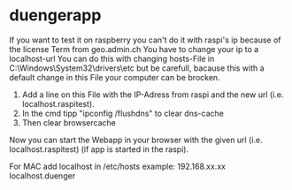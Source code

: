 # duengerapp
If you want to test it on raspberry you can't do it with raspi's ip because of the license Term from geo.admin.ch
You have to change your ip to a localhost-url
You can do this with changing hosts-File in C:\Windows\System32\drivers\etc but be carefull, bacause this with a default change in this File your computer can be brocken.

1. Add a line on this File with the IP-Adress from raspi and the new url (i.e. localhost.raspitest).
2. In the cmd tipp "ipconfig /flushdns" to clear dns-cache
3. Then clear browsercache

Now you can start the Webapp in your browser with the given url (i.e. localhost.raspitest) (if app is started in the raspi).

For MAC add localhost in /etc/hosts
example: 192.168.xx.xx localhost.duenger
